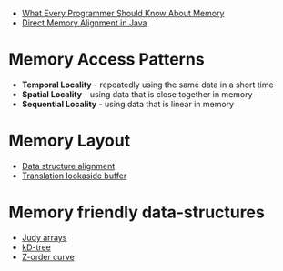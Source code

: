 
- [What Every Programmer Should Know About Memory](https://www.akkadia.org/drepper/cpumemory.pdf)
- [Direct Memory Alignment in Java](http://psy-lob-saw.blogspot.co.uk/2013/01/direct-memory-alignment-in-java.html)


# Memory Access Patterns 

- **Temporal Locality** - repeatedly using the same data in a short time
- **Spatial Locality** - using data that is close together in memory 
- **Sequential Locality** - using data that is linear in memory 

# Memory Layout 

- [Data structure alignment](https://en.wikipedia.org/wiki/Data_structure_alignment)
- [Translation lookaside buffer](https://en.wikipedia.org/wiki/Translation_lookaside_buffer)

# Memory friendly data-structures

- [Judy arrays](http://judy.sourceforge.net/)
- [kD-tree](http://pointclouds.org/documentation/tutorials/kdtree_search.php)
- [Z-order curve](https://gist.github.com/jaredwinick/5073432)


